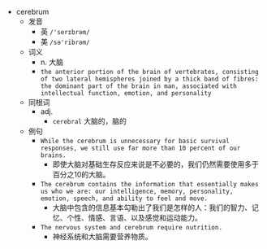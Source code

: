 - cerebrum
  - 发音
    - 英 `/'serɪbrəm/`
    - 美 `/sə'ribrəm/`
  - 词义
    - n. 大脑
    - `the anterior portion of the brain of vertebrates, consisting of two lateral hemispheres joined by a thick band of fibres: the dominant part of the brain in man, associated with intellectual function, emotion, and personality `
  - 同根词
    - adj.
      - `cerebral` 大脑的，脑的
  - 例句
    - `While the cerebrum is unnecessary for basic survival responses, we still use far more than 10 percent of our brains.`
      - 即使大脑对基础生存反应来说是不必要的，我们仍然需要使用多于百分之10的大脑。
    - `The cerebrum contains the information that essentially makes us who we are: our intelligence, memory, personality, emotion, speech, and ability to feel and move.`
      - 大脑中包含的信息基本勾勒出了我们是怎样的人：我们的智力、记忆、个性、情感、言语、以及感觉和运动能力。
    - `The nervous system and cerebrum require nutrition.`
      - 神经系统和大脑需要营养物质。

